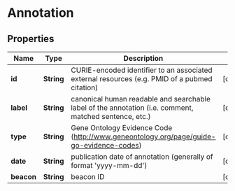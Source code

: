 
# Annotation

## Properties
Name | Type | Description | Notes
------------ | ------------- | ------------- | -------------
**id** | **String** | CURIE-encoded identifier to an associated external resources (e.g. PMID of a pubmed citation)  |  [optional]
**label** | **String** | canonical human readable and searchable label of the annotation (i.e. comment, matched sentence, etc.)  |  [optional]
**type** | **String** | Gene Ontology Evidence Code (http://www.geneontology.org/page/guide-go-evidence-codes)  |  [optional]
**date** | **String** | publication date of annotation (generally of format &#39;yyyy-mm-dd&#39;)  |  [optional]
**beacon** | **String** | beacon ID  |  [optional]



